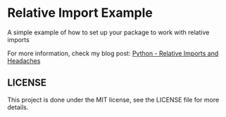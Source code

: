Relative Import Example
======================

A simple example of how to set up your package to work with relative imports

For more information, check my blog post:
[Python - Relative Imports and Headaches](http://www.arruda.blog.br/programacao/python-relative-imports-and-headaches)

LICENSE
-------
This project is done under the MIT license, see the LICENSE file for more details.
